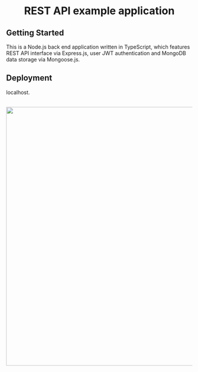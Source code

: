 <div align="center">
<h1>REST API example application</h1>
</div>

<h2> Getting Started </h2>

This is a Node.js back end application written in TypeScript, which features REST API interface via Express.js, user JWT authentication and MongoDB data storage via Mongoose.js.

<h2> Deployment </h2>

localhost.

<br>
<div align="center">
<img width="700rem" src="https://user-images.githubusercontent.com/73259410/149427466-0e1f1494-9347-4576-b593-7e728a08fc43.png">
</div>
